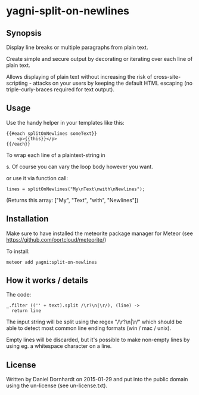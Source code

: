 yagni-split-on-newlines
===

Synopsis
---

Display line breaks or multiple paragraphs from plain text.

Create simple and secure output by decorating or iterating over each line of plain text.

Allows displaying of plain text without increasing the risk of cross-site-scripting - attacks
on your users by keeping the default HTML escaping (no triple-curly-braces required for text output).


Usage
---

Use the handy helper in your templates like this:

    {{#each splitOnNewlines someText}}
        <p>{{this}}</p>
    {{/each}}

To wrap each line of a plaintext-string in <p>s. Of course you can vary the loop body however you want.


or use it via function call:

    lines = splitOnNewlines("My\nText\nwith\nNewlines");

(Returns this array: ["My", "Text", "with", "Newlines"])

Installation
---

Make sure to have installed the meteorite package manager for Meteor (see https://github.com/oortcloud/meteorite/)

To install:

    meteor add yagni:split-on-newlines

How it works / details
---

The code:

    _.filter (('' + text).split /\r?\n|\r/), (line) ->
      return line

The input string will be split using the regex "/\r?\n|\r/" which should be able to detect most common line ending formats
(win / mac / unix).

Empty lines will be discarded, but it's possible to make non-empty lines by using eg. a whitespace character on a line.

License
---

Written by Daniel Dornhardt <daniel at dornhardt.com> on 2015-01-29 and put into the public domain using the un-license (see un-license.txt).

